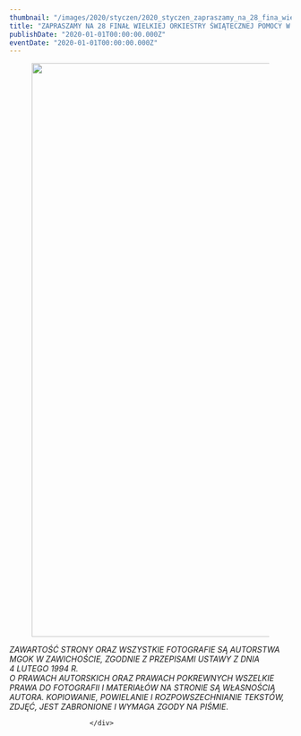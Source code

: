 ```yaml
---
thumbnail: "/images/2020/styczen/2020_styczen_zapraszamy_na_28_fina_wielkiej_orkiestry_wi_tecznej_pomocy_w_zawicho_cie_2020_01_zapraszamy_na_28_fina_wielkiej_orkiestry_wi_tecznej_pomocy_w_zawicho_cie_2-KONCERT-724x1024.jpg"
title: "ZAPRASZAMY NA 28 FINAŁ WIELKIEJ ORKIESTRY ŚWIĄTECZNEJ POMOCY W ZAWICHOŚCIE"
publishDate: "2020-01-01T00:00:00.000Z"
eventDate: "2020-01-01T00:00:00.000Z"
---
```


<div class="entry-content">
							
							
<figure class="wp-block-image size-large"><img fetchpriority="high" decoding="async" width="724" height="1024" src="/images/2020/styczen/2020_styczen_zapraszamy_na_28_fina_wielkiej_orkiestry_wi_tecznej_pomocy_w_zawicho_cie_2020_01_zapraszamy_na_28_fina_wielkiej_orkiestry_wi_tecznej_pomocy_w_zawicho_cie_2-KONCERT-724x1024.jpg" alt="" class="wp-image-7246" srcset="/images/2020/styczen/2020_styczen_zapraszamy_na_28_fina_wielkiej_orkiestry_wi_tecznej_pomocy_w_zawicho_cie_2020_01_zapraszamy_na_28_fina_wielkiej_orkiestry_wi_tecznej_pomocy_w_zawicho_cie_2-KONCERT-724x1024.jpg 724w, /images/2020/styczen/2-KONCERT-212x300.jpg 212w, /images/2020/styczen/2-KONCERT-768x1086.jpg 768w, /images/2020/styczen/2-KONCERT.jpg 800w" sizes="(max-width: 724px) 100vw, 724px"></figure>



<p> <em>ZAWARTOŚĆ STRONY ORAZ WSZYSTKIE FOTOGRAFIE SĄ AUTORSTWA MGOK W ZAWICHOŚCIE, ZGODNIE Z PRZEPISAMI USTAWY Z DNIA&nbsp;</em><br><em>4 LUTEGO 1994 R.<br>O PRAWACH AUTORSKICH ORAZ PRAWACH POKREWNYCH WSZELKIE PRAWA DO FOTOGRAFII I MATERIAŁÓW NA STRONIE SĄ WŁASNOŚCIĄ AUTORA. KOPIOWANIE, POWIELANIE I ROZPOWSZECHNIANIE TEKSTÓW, ZDJĘĆ, JEST ZABRONIONE I WYMAGA ZGODY NA PIŚMIE</em>. </p>
						
						</div>
